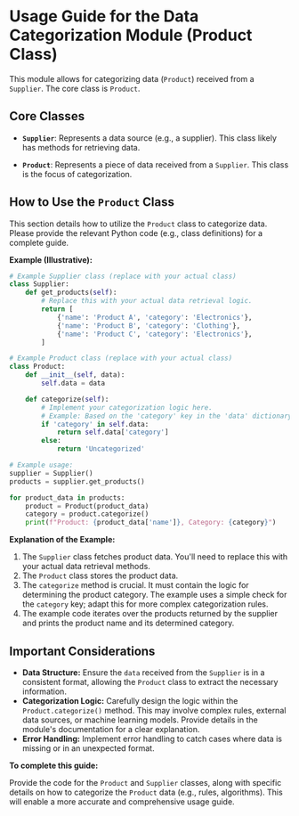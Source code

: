 # Usage Guide for the Data Categorization Module (Product Class)

This module allows for categorizing data (`Product`) received from a `Supplier`.  The core class is `Product`.

## Core Classes

* **`Supplier`**: Represents a data source (e.g., a supplier).  This class likely has methods for retrieving data.

* **`Product`**: Represents a piece of data received from a `Supplier`. This class is the focus of categorization.


## How to Use the `Product` Class

This section details how to utilize the `Product` class to categorize data.  Please provide the relevant Python code (e.g., class definitions) for a complete guide.

**Example (Illustrative):**

```python
# Example Supplier class (replace with your actual class)
class Supplier:
    def get_products(self):
        # Replace this with your actual data retrieval logic.
        return [
            {'name': 'Product A', 'category': 'Electronics'},
            {'name': 'Product B', 'category': 'Clothing'},
            {'name': 'Product C', 'category': 'Electronics'},
        ]

# Example Product class (replace with your actual class)
class Product:
    def __init__(self, data):
        self.data = data

    def categorize(self):
        # Implement your categorization logic here.  
        # Example: Based on the 'category' key in the 'data' dictionary.
        if 'category' in self.data:
            return self.data['category']
        else:
            return 'Uncategorized'

# Example usage:
supplier = Supplier()
products = supplier.get_products()

for product_data in products:
    product = Product(product_data)
    category = product.categorize()
    print(f"Product: {product_data['name']}, Category: {category}")
```

**Explanation of the Example:**

1. The `Supplier` class fetches product data.  You'll need to replace this with your actual data retrieval methods.
2. The `Product` class stores the product data.
3. The `categorize` method is crucial.  It must contain the logic for determining the product category.  The example uses a simple check for the `category` key; adapt this for more complex categorization rules.
4. The example code iterates over the products returned by the supplier and prints the product name and its determined category.


## Important Considerations

* **Data Structure:** Ensure the `data` received from the `Supplier` is in a consistent format, allowing the `Product` class to extract the necessary information.
* **Categorization Logic:**  Carefully design the logic within the `Product.categorize()` method.  This may involve complex rules, external data sources, or machine learning models.  Provide details in the module's documentation for a clear explanation.
* **Error Handling:** Implement error handling to catch cases where data is missing or in an unexpected format.


**To complete this guide:**

Provide the code for the `Product` and `Supplier` classes, along with specific details on how to categorize the `Product` data (e.g., rules, algorithms). This will enable a more accurate and comprehensive usage guide.